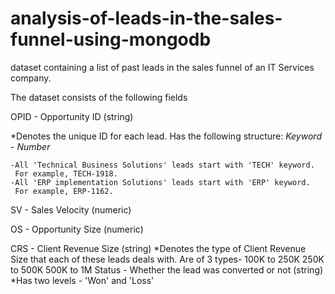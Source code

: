 # analysis-of-leads-in-the-sales-funnel-using-mongodb
dataset containing a list of past leads in the sales funnel of an IT Services company.

The dataset consists of the following fields

OPID - Opportunity ID (string)

 *Denotes the unique ID for each lead. Has the following structure: *Keyword* - *Number*
 
    -All 'Technical Business Solutions' leads start with 'TECH' keyword.
     For example, TECH-1918.
    -All 'ERP implementation Solutions' leads start with 'ERP' keyword. 
     For example, ERP-1162.

SV - Sales Velocity (numeric)

OS - Opportunity Size (numeric)

CRS - Client Revenue Size (string)
  *Denotes the type of Client Revenue Size that each of these leads deals with.  Are of 3 types-
    100K to 250K
    250K to 500K
    500K to 1M
Status - Whether the lead was converted or not (string) 
  *Has two levels - 'Won' and 'Loss'
